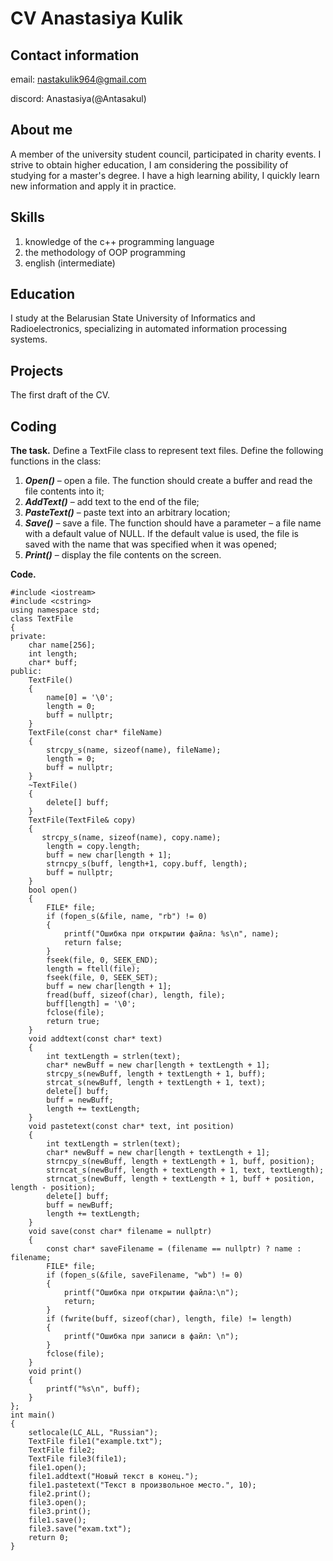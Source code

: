# CV Anastasiya Kulik
## Contact information
email: nastakulik964@gmail.com

discord: Anastasiya(@Antasakul)
## About me
A member of the university student council, participated in charity events. I strive to obtain higher education, I am considering the possibility of studying for a master's degree. I have a high learning ability, I quickly learn new information and apply it in practice.
## Skills
1. knowledge of the c++ programming language
2. the methodology of OOP programming
3. еnglish (intermediate)
## Education 
I study at the Belarusian State University of Informatics and Radioelectronics, specializing in automated information processing systems.
## Projects
The first draft of the CV.
## Coding
**The task.**
Define a TextFile class to represent text files. Define the following functions in the class:
1. ***Open()*** – open a file. The function should create a buffer and read the file contents into it;
2. ***AddText()*** – add text to the end of the file;
3. ***PasteText()*** – paste text into an arbitrary location;
4. ***Save()*** – save a file. The function should have a parameter – a file name with a default value of NULL. If the default value is used, the file is saved with the name that was specified when it was opened;
5. ***Print()*** – display the file contents on the screen.

**Code.**
```
#include <iostream>
#include <cstring>
using namespace std;
class TextFile
{
private:
    char name[256]; 
    int length;     
    char* buff;     
public:
    TextFile()
    {
        name[0] = '\0';
        length = 0;
        buff = nullptr;
    }
    TextFile(const char* fileName)
    {
        strcpy_s(name, sizeof(name), fileName);
        length = 0;
        buff = nullptr;
    }
    ~TextFile()
    {
        delete[] buff;   
    }
    TextFile(TextFile& copy)
    {
       strcpy_s(name, sizeof(name), copy.name);
        length = copy.length;
        buff = new char[length + 1];
        strncpy_s(buff, length+1, copy.buff, length);
        buff = nullptr;
    }
    bool open()
    {
        FILE* file;
        if (fopen_s(&file, name, "rb") != 0)
        {
            printf("Ошибка при открытии файла: %s\n", name);
            return false;
        }
        fseek(file, 0, SEEK_END);
        length = ftell(file);
        fseek(file, 0, SEEK_SET);
        buff = new char[length + 1];
        fread(buff, sizeof(char), length, file);
        buff[length] = '\0';
        fclose(file);
        return true;
    }
    void addtext(const char* text)
    {
        int textLength = strlen(text);
        char* newBuff = new char[length + textLength + 1];
        strcpy_s(newBuff, length + textLength + 1, buff);
        strcat_s(newBuff, length + textLength + 1, text);
        delete[] buff;
        buff = newBuff;
        length += textLength;
    }
    void pastetext(const char* text, int position)
    {
        int textLength = strlen(text);
        char* newBuff = new char[length + textLength + 1];
        strncpy_s(newBuff, length + textLength + 1, buff, position);
        strncat_s(newBuff, length + textLength + 1, text, textLength);
        strncat_s(newBuff, length + textLength + 1, buff + position, length - position);
        delete[] buff;
        buff = newBuff;
        length += textLength;
    }
    void save(const char* filename = nullptr)
    {
        const char* saveFilename = (filename == nullptr) ? name : filename;
        FILE* file;
        if (fopen_s(&file, saveFilename, "wb") != 0)
        {
            printf("Ошибка при открытии файла:\n");
            return;
        }
        if (fwrite(buff, sizeof(char), length, file) != length)
        {
            printf("Ошибка при записи в файл: \n");
        }
        fclose(file);
    }
    void print()
    {
        printf("%s\n", buff);
    }
};
int main()
{
    setlocale(LC_ALL, "Russian");
    TextFile file1("example.txt");
    TextFile file2;
    TextFile file3(file1);
    file1.open();
    file1.addtext("Новый текст в конец.");
    file1.pastetext("Текст в произвольное место.", 10);
    file2.print();
    file3.open(); 
    file3.print(); 
    file1.save();
    file3.save("exam.txt");
    return 0;
}
```
